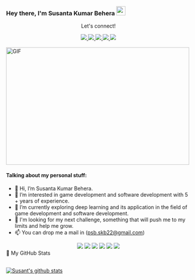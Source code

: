 ### Hey there, I'm Susanta Kumar Behera <img src="https://media.giphy.com/media/hvRJCLFzcasrR4ia7z/giphy.gif" height="25px" width="25px">

<div align="center">
<p align="center">Let's connect!</p>
<a href="https://github.com/psbskb22">
    <img src="https://img.shields.io/badge/Twitter-1DA1F2?style=for-the-badge&logo=twitter&logoColor=white" />
</a>

<a href="https://www.instagram.com/psbskb22/">
    <img src="https://img.shields.io/badge/Instagram-E4405F?style=for-the-badge&logo=instagram&logoColor=white" />
</a>

<a href="https://www.linkedin.com/in/psbskb22/">
    <img src="https://img.shields.io/badge/linkedin-%230077B5.svg?&style=for-the-badge&logo=linkedin&logoColor=white" />
</a>

<a href="https://medium.com/@psb.skb22">
    <img src="https://img.shields.io/badge/Medium-12100E?style=for-the-badge&logo=medium&logoColor=white" />
</a>

<a href="https://stackoverflow.com/users/16699977/susanta-kumar-behera">
    <img src="https://img.shields.io/badge/Stack_Overflow-FE7A16?style=for-the-badge&logo=stack-overflow&logoColor=white" />
</a>
</div>

<br>

<img alt="GIF" src="code.gif" width="500" height="320" />

#### Talking about my personal stuff:

- 👋 Hi, I’m Susanta Kumar Behera.
- 👀 I’m interested in game development and software development with 5 + years of experience.
- 🌱 I’m currently exploring deep learning and its application in the field of game development and software development.
- 💞️ I'm looking for my next challenge, something that will push me to my limits and help me grow.
- 📫 You can drop me a mail in (psb.skb22@gmail.com)
  
<div align="center">
<img src="https://img.shields.io/badge/Flutter-02569B?style=for-the-badge&logo=flutter&logoColor=white" />
<img src="https://img.shields.io/badge/Dart-0175C2?style=for-the-badge&logo=dart&logoColor=white" />
<img src="https://img.shields.io/badge/Python-FFD43B?style=for-the-badge&logo=python&logoColor=darkgreen" />
<img src="https://img.shields.io/badge/firebase-ffca28?style=for-the-badge&logo=firebase&logoColor=black" />
<img src="https://img.shields.io/badge/Git-F05032?style=for-the-badge&logo=git&logoColor=white" />
<img src="https://img.shields.io/badge/Figma-1E1E1E?style=for-the-badge&logo=Figma&logoColor=white" />
</div>

<summary>📝 My GitHub Stats</summary>
<br>

[![Susant's github stats](https://github-readme-stats.vercel.app/api?username=psbskb22&theme=gotham)](https://github.com/psbskb22/github-readme-stats)


<!---
psbskb22/psbskb22 is a ✨ special ✨ repository because its `README.md` (this file) appears on your GitHub profile.
You can click the Preview link to take a look at your changes.
--->
